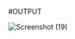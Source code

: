 #OUTPUT


![Screenshot (19)](https://github.com/hghyhghy/JFrame_password/assets/140393712/2407b30c-7e29-42fb-b108-1b9081251fed)
